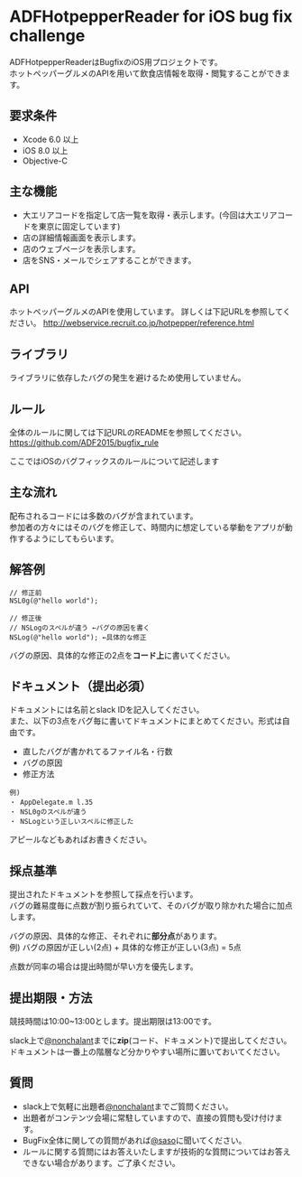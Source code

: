 # ADFHotpepperReader for iOS bug fix challenge

ADFHotpepperReaderはBugfixのiOS用プロジェクトです。  
ホットペッパーグルメのAPIを用いて飲食店情報を取得・閲覧することができます。


## 要求条件

* Xcode 6.0 以上
* iOS 8.0 以上
* Objective-C


## 主な機能

* 大エリアコードを指定して店一覧を取得・表示します。(今回は大エリアコードを東京に固定しています)
* 店の詳細情報画面を表示します。
* 店のウェブページを表示します。
* 店をSNS・メールでシェアすることができます。


## API

ホットペッパーグルメのAPIを使用しています。
詳しくは下記URLを参照してください。
http://webservice.recruit.co.jp/hotpepper/reference.html


## ライブラリ

ライブラリに依存したバグの発生を避けるため使用していません。


## ルール

全体のルールに関しては下記URLのREADMEを参照してください。  
https://github.com/ADF2015/bugfix_rule  
  
ここではiOSのバグフィックスのルールについて記述します


## 主な流れ

配布されるコードには多数のバグが含まれています。  
参加者の方々にはそのバグを修正して、時間内に想定している挙動をアプリが動作するようにしてもらいます。


## 解答例

~~~
// 修正前
NSL0g(@"hello world");
~~~

~~~
// 修正後
// NSLogのスペルが違う ←バグの原因を書く
NSLog(@"hello world"); ←具体的な修正
~~~  

バグの原因、具体的な修正の2点を**コード上**に書いてください。


## ドキュメント（提出必須）

ドキュメントには名前とslack IDを記入してください。  
また、以下の3点をバグ毎に書いてドキュメントにまとめてください。形式は自由です。  
  
- 直したバグが書かれてるファイル名・行数
- バグの原因
- 修正方法

~~~
例)
・ AppDelegate.m l.35
・ NSL0gのスペルが違う
・ NSLogという正しいスペルに修正した
~~~

アピールなどもあればお書きください。  

## 採点基準

提出されたドキュメントを参照して採点を行います。  
バグの難易度毎に点数が割り振られていて、そのバグが取り除かれた場合に加点します。  
  
バグの原因、具体的な修正、それぞれに**部分点**があります。  
例) バグの原因が正しい(2点) + 具体的な修正が正しい(3点) = 5点

点数が同率の場合は提出時間が早い方を優先します。


## 提出期限・方法

競技時間は10:00~13:00とします。提出期限は13:00です。  
  
slack上で[@nonchalant](https://adf2015.slack.com/team/nonchalant)までに**zip**(コード、ドキュメント)で提出してください。  
ドキュメントは一番上の階層など分かりやすい場所に置いておいてください。


## 質問

- slack上で気軽に出題者[@nonchalant](https://adf2015.slack.com/team/nonchalant)までご質問ください。
- 出題者がコンテンツ会場に常駐していますので、直接の質問も受け付けます。
- BugFix全体に関しての質問があれば[@saso](https://adf2015.slack.com/team/saso)に聞いてください。
- ルールに関する質問にはお答えいたしますが技術的な質問についてはお答えできない場合があります。ご了承ください。
